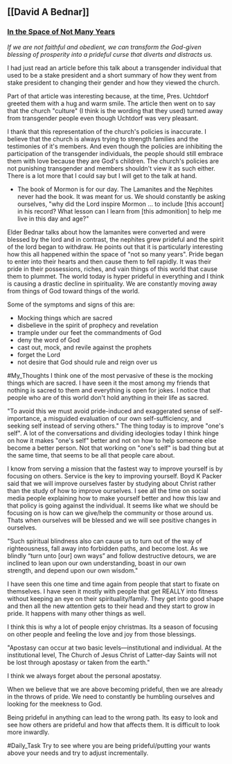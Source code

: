 ## [[David A Bednar]]
### <u>In the Space of Not Many Years</u>

*If we are not faithful and obedient, we can transform the God-given blessing of prosperity into a prideful curse that diverts and distracts us.*

I had just read an article before this talk about a transgender individual that used to be a stake president and a short summary of how they went from stake president to changing their gender and how they viewed the church.

Part of that article was interesting because, at the time, Pres. Uchtdorf greeted them with a hug and warm smile. The article then went on to say that the church "culture" (I think is the wording that they used) turned away from transgender people even though Uchtdorf was very pleasant.

I thank that this representation of the church's policies is inaccurate. I believe that the church is always trying to strength families and the testimonies of it's members. And even though the policies are inhibiting the participation of the transgender individuals, the people should still embrace them with love because they are God's children. The church's policies are not punishing transgender and members shouldn't view it as such either. There is a lot more that I could say but I will get to the talk at hand.

- The book of Mormon is for our day. The Lamanites and the Nephites never had the book. It was meant for us. We should constantly be asking ourselves, "why did the Lord inspire Mormon … to include \[this account] in his record? What lesson can I learn from \[this admonition] to help me live in this day and age?"

Elder Bednar talks about how the lamanites were converted and were blessed by the lord and in contrast, the nephites grew prideful and the spirit of the lord began to withdraw. He points out that it is particularly interesting how this all happened within the space of "not so many years". Pride began to enter into their hearts and then cause them to fell rapidly. It was their pride in their possessions, riches, and  vain things of this world that cause them to plummet. The world today is hyper prideful in everything and I think is causing a drastic decline in spirituality. We are constantly moving away from things of God toward things of the world.

Some of the symptoms and signs of this are:
- Mocking things which are sacred
- disbelieve in the spirit of prophecy and revelation
- trample under our feet the commandments of God
- deny the word of God
- cast out, mock, and revile against the prophets
- forget the Lord
- not desire that God should rule and reign over us

#My_Thoughts I think one of the most pervasive of these is the mocking things which are sacred. I have seen it the most among my friends that nothing is sacred to them and everything is open for jokes. I notice that people who are of this world don't hold anything in their life as sacred.

"To avoid this we must avoid pride-induced and exaggerated sense of self-importance, a misguided evaluation of our own self-sufficiency, and seeking self instead of serving others."
The thing today is to improve "one's self". A lot of the conversations and dividing ideologies today I think hinge on how it makes "one's self" better and not on how to help someone else become a better person. Not that working on "one's self" is bad thing but at the same time, that seems to be all that people care about.

I know from serving a mission that the fastest way to improve yourself is by focusing on others. Service is the key to improving yourself. Boyd K Packer said that we will improve ourselves faster by studying about Christ rather than the study of how to improve ourselves. I see all the time on social media people explaining how to make yourself better and how this law and that policy is going against the individual. It seems like what we should be focusing on is how can we give/help the community or those around us. Thats when ourselves will be blessed and we will see positive changes in ourselves.

"Such spiritual blindness also can cause us to turn out of the way of righteousness,[](https://www.churchofjesuschrist.org/study/general-conference/2024/10/35bednar?lang=eng#note19) fall away into forbidden paths, and become lost.[](https://www.churchofjesuschrist.org/study/general-conference/2024/10/35bednar?lang=eng#note20) As we blindly “turn unto \[our] own ways”[](https://www.churchofjesuschrist.org/study/general-conference/2024/10/35bednar?lang=eng#note21) and follow destructive detours, we are inclined to lean upon our own understanding,[](https://www.churchofjesuschrist.org/study/general-conference/2024/10/35bednar?lang=eng#note22) boast in our own strength,[](https://www.churchofjesuschrist.org/study/general-conference/2024/10/35bednar?lang=eng#note23) and depend upon our own wisdom."

I have seen this one time and time again from people that start to fixate on themselves. I have seen it mostly with people that get REALLY into fitness without keeping an eye on their spirituality/family. They get into good shape and then all the new attention gets to their head and they start to grow in pride. It happens with many other things as well. 

I think this is why a lot of people enjoy christmas. Its a season of focusing on other people and feeling the love and joy from those blessings. 

"Apostasy can occur at two basic levels—institutional and individual. At the institutional level, The Church of Jesus Christ of Latter-day Saints will not be lost through apostasy or taken from the earth."

I think we always forget about the personal apostatsy.

When we believe that we are above becoming prideful, then we are already in the throws of pride. We need to constantly be humbling ourselves and looking for the meekness to God.

Being prideful in anything can lead to the wrong path. Its easy to look and see how others are prideful and how that affects them. It is difficult to look more inwardly. 

#Daily_Task Try to see where you are being prideful/putting your wants above your needs and try to adjust incrementally.
